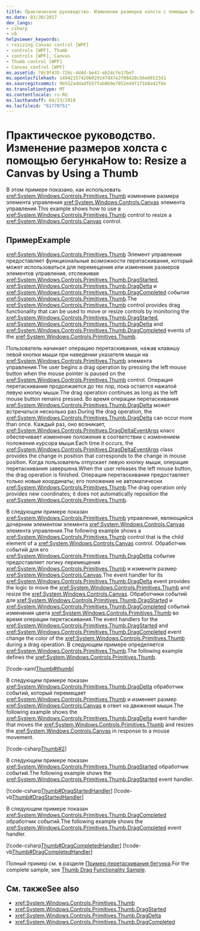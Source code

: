 ```yaml
---
title: Практическое руководство. Изменение размеров холста с помощью бегунка
ms.date: 03/30/2017
dev_langs:
- csharp
- vb
helpviewer_keywords:
- resizing Canvas control [WPF]
- controls [WPF], Thumb
- controls [WPF], Canvas
- Thumb control [WPF]
- Canvas control [WPF]
ms.assetid: 7dc9f435-726c-4d4d-be41-eb24cfe17bef
ms.openlocfilehash: 14942157429b029147d47e2f88428c56e66523d1
ms.sourcegitcommit: 9b552addadfb57fab0b9e7852ed4f1f1b8a42f8e
ms.translationtype: MT
ms.contentlocale: ru-RU
ms.lasthandoff: 04/23/2019
ms.locfileid: "61770751"
---
```

# <a name="how-to-resize-a-canvas-by-using-a-thumb"></a><span data-ttu-id="12cc0-102">Практическое руководство. Изменение размеров холста с помощью бегунка</span><span class="sxs-lookup"><span data-stu-id="12cc0-102">How to: Resize a Canvas by Using a Thumb</span></span>
<span data-ttu-id="12cc0-103">В этом примере показано, как использовать <xref:System.Windows.Controls.Primitives.Thumb> изменение размера элемента управления <xref:System.Windows.Controls.Canvas> элемента управления.</span><span class="sxs-lookup"><span data-stu-id="12cc0-103">This example shows how to use a <xref:System.Windows.Controls.Primitives.Thumb> control to resize a <xref:System.Windows.Controls.Canvas> control.</span></span>  
  
## <a name="example"></a><span data-ttu-id="12cc0-104">Пример</span><span class="sxs-lookup"><span data-stu-id="12cc0-104">Example</span></span>  
 <span data-ttu-id="12cc0-105"><xref:System.Windows.Controls.Primitives.Thumb> Элемент управления предоставляет функциональные возможности перетаскивания, который может использоваться для перемещения или изменения размеров элементов управления, отслеживая <xref:System.Windows.Controls.Primitives.Thumb.DragStarted>, <xref:System.Windows.Controls.Primitives.Thumb.DragDelta> и <xref:System.Windows.Controls.Primitives.Thumb.DragCompleted> события <xref:System.Windows.Controls.Primitives.Thumb>.</span><span class="sxs-lookup"><span data-stu-id="12cc0-105">The <xref:System.Windows.Controls.Primitives.Thumb> control provides drag functionality that can be used to move or resize controls by monitoring the <xref:System.Windows.Controls.Primitives.Thumb.DragStarted>, <xref:System.Windows.Controls.Primitives.Thumb.DragDelta> and <xref:System.Windows.Controls.Primitives.Thumb.DragCompleted> events of the <xref:System.Windows.Controls.Primitives.Thumb>.</span></span>  
  
 <span data-ttu-id="12cc0-106">Пользователь начинает операцию перетаскивания, нажав клавишу левой кнопки мыши при наведении указателя мыши на <xref:System.Windows.Controls.Primitives.Thumb> элемента управления.</span><span class="sxs-lookup"><span data-stu-id="12cc0-106">The user begins a drag operation by pressing the left mouse button when the mouse pointer is paused on the <xref:System.Windows.Controls.Primitives.Thumb> control.</span></span> <span data-ttu-id="12cc0-107">Операция перетаскивания продолжается до тех пор, пока остается нажатой левую кнопку мыши.</span><span class="sxs-lookup"><span data-stu-id="12cc0-107">The drag operation continues as long as the left mouse button remains pressed.</span></span> <span data-ttu-id="12cc0-108">Во время операции перетаскивания <xref:System.Windows.Controls.Primitives.Thumb.DragDelta> может встречаться несколько раз.</span><span class="sxs-lookup"><span data-stu-id="12cc0-108">During the drag operation, the <xref:System.Windows.Controls.Primitives.Thumb.DragDelta> can occur more than once.</span></span> <span data-ttu-id="12cc0-109">Каждый раз, оно возникает, <xref:System.Windows.Controls.Primitives.DragDeltaEventArgs> класс обеспечивает изменение положения в соответствии с изменением положения курсора мыши.</span><span class="sxs-lookup"><span data-stu-id="12cc0-109">Each time it occurs, the <xref:System.Windows.Controls.Primitives.DragDeltaEventArgs> class provides the change in position that corresponds to the change in mouse position.</span></span> <span data-ttu-id="12cc0-110">Когда пользователь отпускает левую кнопку мыши, операция перетаскивания завершена.</span><span class="sxs-lookup"><span data-stu-id="12cc0-110">When the user releases the left mouse button, the drag operation is finished.</span></span> <span data-ttu-id="12cc0-111">Операция перетаскивания предоставляет только новые координаты; его положение не автоматически <xref:System.Windows.Controls.Primitives.Thumb>.</span><span class="sxs-lookup"><span data-stu-id="12cc0-111">The drag operation only provides new coordinates; it does not automatically reposition the <xref:System.Windows.Controls.Primitives.Thumb>.</span></span>  
  
 <span data-ttu-id="12cc0-112">В следующем примере показан <xref:System.Windows.Controls.Primitives.Thumb> управления, являющийся дочерним элементом элемента <xref:System.Windows.Controls.Canvas> элемента управления.</span><span class="sxs-lookup"><span data-stu-id="12cc0-112">The following example shows a <xref:System.Windows.Controls.Primitives.Thumb> control that is the child element of a <xref:System.Windows.Controls.Canvas> control.</span></span> <span data-ttu-id="12cc0-113">Обработчик событий для его <xref:System.Windows.Controls.Primitives.Thumb.DragDelta> событие предоставляет логику перемещения <xref:System.Windows.Controls.Primitives.Thumb> и измените размер <xref:System.Windows.Controls.Canvas>.</span><span class="sxs-lookup"><span data-stu-id="12cc0-113">The event handler for its <xref:System.Windows.Controls.Primitives.Thumb.DragDelta> event provides the logic to move the <xref:System.Windows.Controls.Primitives.Thumb> and resize the <xref:System.Windows.Controls.Canvas>.</span></span> <span data-ttu-id="12cc0-114">Обработчики событий для <xref:System.Windows.Controls.Primitives.Thumb.DragStarted> и <xref:System.Windows.Controls.Primitives.Thumb.DragCompleted> событий изменения цвета <xref:System.Windows.Controls.Primitives.Thumb> во время операции перетаскивания.</span><span class="sxs-lookup"><span data-stu-id="12cc0-114">The event handlers for the <xref:System.Windows.Controls.Primitives.Thumb.DragStarted> and <xref:System.Windows.Controls.Primitives.Thumb.DragCompleted> event change the color of the <xref:System.Windows.Controls.Primitives.Thumb> during a drag operation.</span></span> <span data-ttu-id="12cc0-115">В следующем примере определяется <xref:System.Windows.Controls.Primitives.Thumb>.</span><span class="sxs-lookup"><span data-stu-id="12cc0-115">The following example defines the <xref:System.Windows.Controls.Primitives.Thumb>.</span></span>  
  
 [!code-xaml[Thumb#thumb](~/samples/snippets/csharp/VS_Snippets_Wpf/Thumb/CSharp/Pane1.xaml#thumb)]  
  
 <span data-ttu-id="12cc0-116">В следующем примере показан <xref:System.Windows.Controls.Primitives.Thumb.DragDelta> обработчик событий, который перемещает <xref:System.Windows.Controls.Primitives.Thumb> и изменяет размер <xref:System.Windows.Controls.Canvas> в ответ на движения мыши.</span><span class="sxs-lookup"><span data-stu-id="12cc0-116">The following example shows the <xref:System.Windows.Controls.Primitives.Thumb.DragDelta> event handler that moves the <xref:System.Windows.Controls.Primitives.Thumb> and resizes the <xref:System.Windows.Controls.Canvas> in response to a mouse movement.</span></span>  
  
 [!code-csharp[Thumb#2](~/samples/snippets/csharp/VS_Snippets_Wpf/Thumb/CSharp/Pane1.xaml.cs#2)]  
  
 <span data-ttu-id="12cc0-117">В следующем примере показан <xref:System.Windows.Controls.Primitives.Thumb.DragStarted> обработчик событий.</span><span class="sxs-lookup"><span data-stu-id="12cc0-117">The following example shows the <xref:System.Windows.Controls.Primitives.Thumb.DragStarted> event handler.</span></span>  
  
 [!code-csharp[Thumb#DragStartedHandler](~/samples/snippets/csharp/VS_Snippets_Wpf/Thumb/CSharp/Pane1.xaml.cs#dragstartedhandler)]
 [!code-vb[Thumb#DragStartedHandler](~/samples/snippets/visualbasic/VS_Snippets_Wpf/Thumb/VisualBasic/Pane1.xaml.vb#dragstartedhandler)]  
  
 <span data-ttu-id="12cc0-118">В следующем примере показан <xref:System.Windows.Controls.Primitives.Thumb.DragCompleted> обработчик событий.</span><span class="sxs-lookup"><span data-stu-id="12cc0-118">The following example shows the <xref:System.Windows.Controls.Primitives.Thumb.DragCompleted> event handler.</span></span>  
  
 [!code-csharp[Thumb#DragCompletedHandler](~/samples/snippets/csharp/VS_Snippets_Wpf/Thumb/CSharp/Pane1.xaml.cs#dragcompletedhandler)]
 [!code-vb[Thumb#DragCompletedHandler](~/samples/snippets/visualbasic/VS_Snippets_Wpf/Thumb/VisualBasic/Pane1.xaml.vb#dragcompletedhandler)]  
  
 <span data-ttu-id="12cc0-119">Полный пример см. в разделе [Пример перетаскивания бегунка](https://go.microsoft.com/fwlink/?LinkID=160042).</span><span class="sxs-lookup"><span data-stu-id="12cc0-119">For the complete sample, see [Thumb Drag Functionality Sample](https://go.microsoft.com/fwlink/?LinkID=160042).</span></span>  
  
## <a name="see-also"></a><span data-ttu-id="12cc0-120">См. также</span><span class="sxs-lookup"><span data-stu-id="12cc0-120">See also</span></span>

- <xref:System.Windows.Controls.Primitives.Thumb>
- <xref:System.Windows.Controls.Primitives.Thumb.DragStarted>
- <xref:System.Windows.Controls.Primitives.Thumb.DragDelta>
- <xref:System.Windows.Controls.Primitives.Thumb.DragCompleted>
